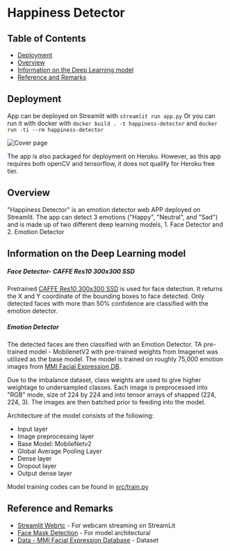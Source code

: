 # Happiness Detector

## Table of Contents

- [Deployment](#deployment)
- [Overview](#overview)
- [Information on the Deep Learning model](#Information-on-the-Deep-Learning-model)
- [Reference and Remarks](#Reference-and-Remarks)

## Deployment
App can be deployed on Streamlit with ```streamlit run app.py```
Or you can run it with docker with ```docker build . -t happiness-detector``` and ```docker run -ti --rm happiness-detector```

![Cover page](gif/gif-extra-large.gif?raw=true "App")

The app is also packaged for deployment on Heroku. 
However, as this app requires both openCV and tensorflow, it does not qualify for Heroku free tier. 

## Overview
"Happiness Detector" is an emotion detector web APP deployed on Streamlit. 
The app can detect 3 emotions ("Happy", "Neutral", and "Sad") and is made up of two different deep learning models, 1. Face Detector and 2. Emotion Detector

## Information on the Deep Learning model
##### Face Detector- CAFFE Res10 300x300 SSD
Pretrained [CAFFE Res10 300x300 SSD](https://github.com/opencv/opencv/tree/master/samples/dnn) is used for face detection. It returns the X and Y coordinate of the bounding boxes to face detected.
Only detected faces with more than 50% confidence are classified with the emotion detector. 

##### Emotion Detector 
The detected faces are then classified with an Emotion Detector. 
TA pre-trained model - MobilenetV2 with pre-trained weights from Imagenet was utilized as the base model. 
The model is trained on roughly 75,000 emotion images from [MMI Facial Expression DB](https://mmifacedb.eu/).

Due to the imbalance dataset, class weights are used to give higher weightage to undersampled classes. 
Each image is preprocessed into "RGB" mode, size of 224 by 224 and into tensor arrays of shapped (224, 224, 3). 
The images are then batched prior to feeding into the model. 

Architecture of the model consists of the following:

- Input layer 
- Image preprocessing layer
- Base Model: MobileNetv2
- Global Average Pooling Layer
- Dense layer 
- Dropout layer
- Output dense layer

Model training codes can be found in [src/train.py](src/train.py)

## Reference and Remarks
- [Streamlit Webrtc](https://github.com/whitphx/streamlit-webrtc) - For webcam streaming on StreamLit
- [Face Mask Detection](https://github.com/chandrikadeb7/Face-Mask-Detection) - For model architectural 
- [Data - MMI Facial Expression Database](https://mmifacedb.eu/) - Dataset